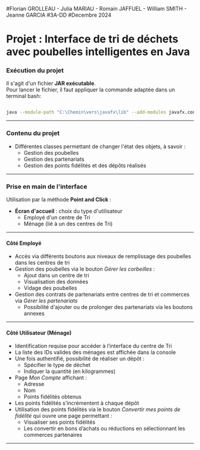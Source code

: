 #Florian GROLLEAU - Julia MARIAU - Romain JAFFUEL - William SMITH - Jeanne GARCIA
#3A-DD
#Decembre 2024

# Projet : Interface de tri de déchets avec poubelles intelligentes en Java

### Exécution du projet

Il s'agit d'un fichier **JAR exécutable**.  
Pour lancer le fichier, il faut appliquer la commande adaptée dans un terminal bash:

```bash

java --module-path "C:\Chemin\vers\javafx\lib" --add-modules javafx.controls,javafx.fxml -jar C:\Chemin\vers\ProjetJavaPoubelle_GARCIA_MARIAU_SMITH_JAFFUEL_GROLLEAU.jar

```
---

### Contenu du projet

- Différentes classes permettant de changer l'état des objets, à savoir :  
  - Gestion des poubelles  
  - Gestion des partenariats  
  - Gestion des points fidélités et des dépôts réalisés

---

### Prise en main de l'interface

Utilisation par la méthode **Point and Click** :

- **Écran d'accueil** : choix du type d'utilisateur  
  - Employé d'un centre de Tri  
  - Ménage (lié à un des centres de Tri)

---

#### Côté Employé

- Accès via différents boutons aux niveaux de remplissage des poubelles dans les centres de tri  
- Gestion des poubelles via le bouton *Gérer les corbeilles* :  
  - Ajout dans un centre de tri  
  - Visualisation des données  
  - Vidage des poubelles  
- Gestion des contrats de partenariats entre centres de tri et commerces via *Gérer les partenariats*  
  - Possibilité d'ajouter ou de prolonger des partenariats via les boutons annexes

---

#### Côté Utilisateur (Ménage)

- Identification requise pour accéder à l’interface du centre de Tri  
- La liste des IDs valides des ménages est affichée dans la console  
- Une fois authentifié, possibilité de réaliser un dépôt :  
  - Spécifier le type de déchet  
  - Indiquer la quantité (en kilogrammes)  
- Page *Mon Compte* affichant :  
  - Adresse  
  - Nom  
  - Points fidélités obtenus  
- Les points fidélités s’incrémentent à chaque dépôt  
- Utilisation des points fidélités via le bouton *Convertir mes points de fidélité* qui ouvre une page permettant :  
  - Visualiser ses points fidélités  
  - Les convertir en bons d’achats ou réductions en sélectionnant les commerces partenaires

---

